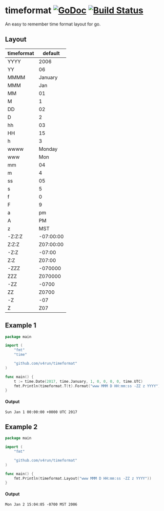 # timeformat [![GoDoc](https://godoc.org/github.com/v4run/timeformat?status.svg)](https://godoc.org/github.com/v4run/timeformat) [![Build Status](https://travis-ci.org/v4run/timeformat.svg?branch=master)](https://travis-ci.org/v4run/timeformat)

An easy to remember time format layout for go.

## Layout
|timeformat|default|
----|----
YYYY|2006
YY|06
MMMM|January
MMM|Jan
MM|01
M|1
DD|02
D|2
hh|03
HH|15
h|3
wwww|Monday
www|Mon
mm|04
m|4
ss|05
s|5
f|0|         .fff = .000
F|9|         .FFF = .999
a|pm
A|PM
z|MST
-Z:Z:Z|-07:00:00
Z:Z:Z|Z07:00:00
-Z:Z|-07:00
Z:Z|Z07:00
-ZZZ|-070000
ZZZ|Z070000
-ZZ|-0700
ZZ|Z0700
-Z|-07
Z|Z07

## Example 1

```go
package main

import (
	"fmt"
	"time"

	"github.com/v4run/timeformat"
)

func main() {
	t := time.Date(2017, time.January, 1, 0, 0, 0, 0, time.UTC)
	fmt.Println(timeformat.T(t).Format("www MMM D HH:mm:ss -ZZ z YYYY"))
}
```

#### Output
```Sun Jan 1 00:00:00 +0000 UTC 2017```

## Example 2

```go
package main

import (
	"fmt"

	"github.com/v4run/timeformat"
)

func main() {
	fmt.Println(timeformat.Layout("www MMM D HH:mm:ss -ZZ z YYYY"))
}
```

#### Output
```Mon Jan 2 15:04:05 -0700 MST 2006```
